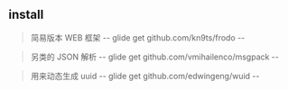 ## install

> 简易版本 WEB 框架 -- glide get github.com/kn9ts/frodo --

> 另类的 JSON 解析 -- glide get github.com/vmihailenco/msgpack --

> 用来动态生成 uuid -- glide get github.com/edwingeng/wuid --
